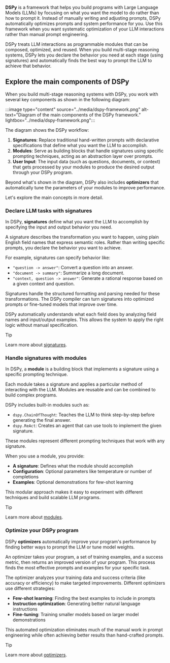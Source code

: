 **DSPy** is a framework that helps you build programs with Large Language Models (LLMs) by focusing on what you want the model to do rather than how to prompt it. Instead of manually writing and adjusting prompts, DSPy automatically optimizes prompts and system performance for you. Use this framework when you want systematic optimization of your LLM interactions rather than manual prompt engineering.

DSPy treats LLM interactions as programmable modules that can be composed, optimized, and reused. When you build multi-stage reasoning systems, DSPy lets you declare the behavior you need at each stage (using signatures) and automatically finds the best way to prompt the LLM to achieve that behavior.

## Explore the main components of DSPy

When you build multi-stage reasoning systems with DSPy, you work with several key components as shown in the following diagram:

:::image type="content" source="../media/dspy-framework.png" alt-text="Diagram of the main components of the DSPy framework." lightbox="../media/dspy-framework.png":::

The diagram shows the DSPy workflow:

1. **Signatures**: Replace traditional hand-written prompts with declarative specifications that define what you want the LLM to accomplish.
2. **Modules**: Serve as building blocks that handle signatures using specific prompting techniques, acting as an abstraction layer over prompts.
3. **User Input**: The input data (such as questions, documents, or context) that gets processed by your modules to produce the desired output through your DSPy program.

Beyond what's shown in the diagram, DSPy also includes **optimizers** that automatically tune the parameters of your modules to improve performance.

Let's explore the main concepts in more detail.

### Declare LLM tasks with signatures

In DSPy, **signatures** define what you want the LLM to accomplish by specifying the input and output behavior you need.

A signature describes the transformation you want to happen, using plain English field names that express semantic roles. Rather than writing specific prompts, you declare the behavior you want to achieve.

For example, signatures can specify behavior like:

- `"question -> answer"`: Convert a question into an answer.
- `"document -> summary"`: Summarize a long document.
- `"context, question -> answer"`: Generate a rational response based on a given context and question.

Signatures handle the structured formatting and parsing needed for these transformations. The DSPy compiler can turn signatures into optimized prompts or fine-tuned models that improve over time.

DSPy automatically understands what each field does by analyzing field names and input/output examples. This allows the system to apply the right logic without manual specification.

> [!Tip]
> Learn more about [signatures](https://dspy.ai/learn/programming/signatures/?azure-portal=true).

### Handle signatures with modules

In DSPy, a **module** is a building block that implements a signature using a specific prompting technique.

Each module takes a signature and applies a particular method of interacting with the LLM. Modules are reusable and can be combined to build complex programs.

DSPy includes built-in modules such as:

- `dspy.ChainOfThought`: Teaches the LLM to think step-by-step before generating the final answer.
- `dspy.ReAct`: Creates an agent that can use tools to implement the given signature.

These modules represent different prompting techniques that work with any signature.

When you use a module, you provide:

- **A signature**: Defines what the module should accomplish
- **Configuration**: Optional parameters like temperature or number of completions
- **Examples**: Optional demonstrations for few-shot learning

This modular approach makes it easy to experiment with different techniques and build scalable LLM programs.

> [!Tip]
> Learn more about [modules](https://dspy.ai/learn/programming/modules/?azure-portal=true).

### Optimize your DSPy program

DSPy **optimizers** automatically improve your program's performance by finding better ways to prompt the LLM or tune model weights.

An optimizer takes your program, a set of training examples, and a success metric, then returns an improved version of your program. This process finds the most effective prompts and examples for your specific task.

The optimizer analyzes your training data and success criteria (like accuracy or efficiency) to make targeted improvements. Different optimizers use different strategies:

- **Few-shot learning**: Finding the best examples to include in prompts
- **Instruction optimization**: Generating better natural language instructions
- **Fine-tuning**: Training smaller models based on larger model demonstrations

This automated optimization eliminates much of the manual work in prompt engineering while often achieving better results than hand-crafted prompts.

> [!Tip]
> Learn more about [optimizers](https://dspy.ai/learn/optimization/optimizers/?azure-portal=true).
